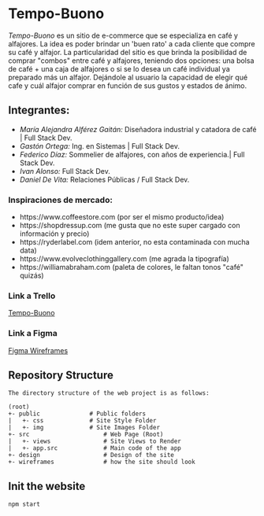 <h1>Tempo-Buono</h1>
<em>Tempo-Buono</em> es un sitio de e-commerce que se especializa en café y alfajores. La idea es poder brindar un 'buen rato' a cada cliente que compre su café y alfajor. La particularidad del sitio es que brinda la posibilidad de comprar "combos" entre café y alfajores, teniendo dos opciones: una bolsa de café + una caja de alfajores o si se lo desea un café individual ya preparado más un alfajor. Dejándole al usuario la capacidad de elegir qué cafe y cuál alfajor comprar en función de sus gustos y estados de ánimo.

<h2>Integrantes:</h2>
<ul>
<li><em>María Alejandra Alférez Gaitán:</em> Diseñadora industrial y catadora de café | Full Stack Dev.  </li>
<li><em>Gastón Ortega:</em> Ing. en Sistemas | Full Stack Dev. </li>
<li><em>Federico Díaz:</em> Sommelier de alfajores, con años de experiencia.| Full Stack Dev. </li>
<li><em>Ivan Alonso:</em> Full Stack Dev. </li>
<li><em>Daniel De Vita:</em> Relaciones Públicas / Full Stack Dev. </li>
</ul>

<h3>Inspiraciones de mercado:</h3>
<ul>
<li>https://www.coffeestore.com (por ser el mismo producto/idea)</li>
<li>https://shopdressup.com (me gusta que no este super cargado con información y precio)</li>
<li>https://ryderlabel.com (idem anterior, no esta contaminada con mucha data)</li>
<li>https://www.evolveclothinggallery.com (me agrada la tipografía)</li>
<li>https://williamabraham.com (paleta de colores, le faltan tonos "café" quizás)</li>
</ul>


<h3>Link a Trello</h3>
<a href= "https://trello.com/b/VNwKT7Bx/tempobuono">Tempo-Buono</a>

<h3>Link a Figma</h3>
<a href= "https://www.figma.com/file/mG0GaR2AD4m3HHTT4DiFjd/TempoBuono?node-id=0%3A1">Figma Wireframes</a>

## Repository Structure
    The directory structure of the web project is as follows:

    (root)
    +- public              # Public folders
    |   +- css             # Site Style Folder
    |   +- img             # Site Images Folder
    +- src                     # Web Page (Root)
    |   +- views               # Site Views to Render
    |   +- app.src             # Main code of the app
    +- design                  # Design of the site
    +- wireframes              # how the site should look 


## Init the website
```shell
npm start
```

